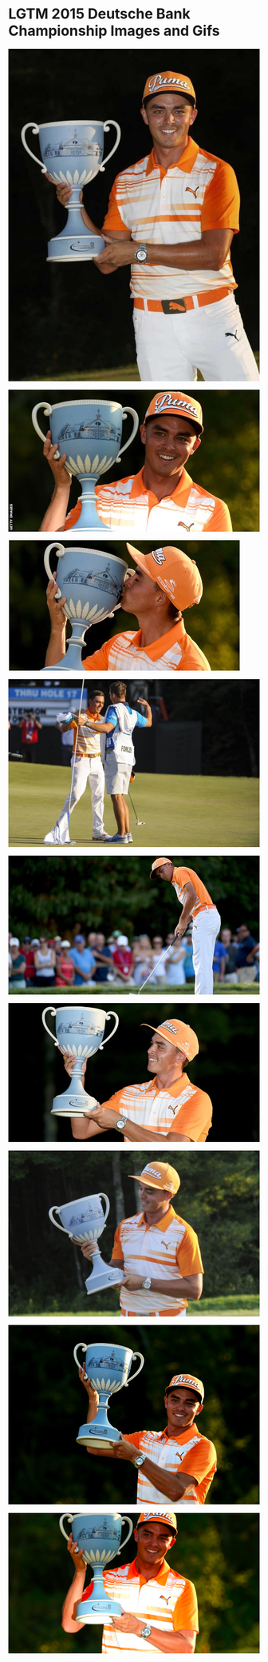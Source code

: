 # LGTM 2015 Deutsche Bank Championship Images and Gifs

![](14709225.jpg)

![](_85420150_rickie_fowler_getty_body.jpg)

![](_85420526_rickie_fowler_getty.jpg)

![](COVWHaTUEAA21q9.jpg)

![](fowler-847-rosskinnaird.jpg)

![](FowlerTrophy-847-Kinnaird.jpg)

![](rickie-fowler-pga-deutsche-bank-championship-final-round-850x560.jpg)

![](Rickie-Fowler-trophy.jpg)

![](Screenshot-2015-09-07-20.06.14.png)
